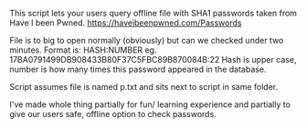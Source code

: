 This script lets your users query offline file with SHA1 passwords taken from Have I been Pwned.
https://haveibeenpwned.com/Passwords

File is to big to open normally (obviously) but can we checked under two minutes.
Format is: HASH:NUMBER
eg. 17BA0791499DB908433B80F37C5FBC89B870084B:22
Hash is upper case, number is how many times this password appeared in the database.

Script assumes file is named p.txt and sits next to script in same folder.

I've made whole thing partially for fun/ learning experience and partially to give our users safe, 
offline option to check passwords.
